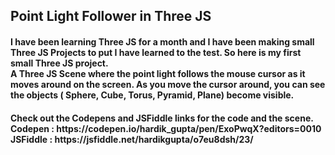 <h2> Point Light Follower in Three JS </h2>
<h4> I have been learning Three JS for a month and I have been making small Three JS Projects to put I have learned to the test.
     So here is my first small Three JS project.
     <br>A Three JS Scene where the point light follows the mouse cursor as it moves around on the screen.
     As you move the cursor around, you can see the objects ( Sphere, Cube, Torus, Pyramid, Plane) become
     visible. </h4>
<h4> Check out the Codepens and JSFiddle links for the code and the scene.
<br> Codepen : https://codepen.io/hardik_gupta/pen/ExoPwqX?editors=0010
<br> JSFiddle : https://jsfiddle.net/hardikgupta/o7eu8dsh/23/</h4>
